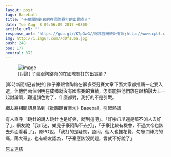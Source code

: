 ```yaml
---
layout: post
tags: Baseball
title: "子豪跟陶鎔真的在國際賽打的出實績？"
date: Tue Aug  8 09:56:09 2017 +0800
article_url: ""
response_url: "https://goo.gl//KTpGwG//除非官網統計有誤;http://www.cpbl.com.tw//players//person.html//player_id;http://bit.ly//2vJECrg//在這裡看到的;http://i.imgur.com//d0fsuba.jpg"
img: http://i.imgur.com//d0fsuba.jpg
push: 248
boo: 177
neutral: 371
---
```


<figure>
<img src="http://i.imgur.com//d0fsuba.jpg" alt="image">
<figcaption>
[討論] 子豪跟陶鎔真的在國際賽打的出實績？
</figcaption>
</figure>



[即時新聞/記者快抄] 陳子豪跟曾陶鎔在很多亞冠賽文章下面大家都推薦一定要入選，但他們兩個明明在成棒就沒有國際賽的實績，怎麼能把他們放在跟柏融大王一起討論啊，難道顏色對了，什麼都對，我打的不是引戰。

網友將相關訊息貼到《批踢踢實業坊》Baseball，引起熱議

有人直呼「跳針的說人跳針也是好笑，就到這吧」、「好啦爪爪還是都不派人去好了」，網友說「我爪迷，樂見子豪阿陶不去打」，「子豪比較有機會，不過大帝也該去外面看看了」。原PO說，「我打的是疑問，認同，個人也推花賢，勿忘四棒海的痛，陽大哥」，也有網友認為，「子豪應該沒問題，曾就不好說了」

<a href = "https://www.ptt.cc/bbs/Baseball/M.1502157371.A.427.html">原文連結</a>

